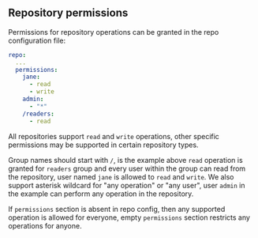 ## Repository permissions

Permissions for repository operations can be granted in the repo configuration file:
```yaml
repo:
  ...
  permissions:
    jane:
      - read
      - write
    admin:
      - "*"
    /readers:
      - read
```

All repositories support `read` and `write` operations, other specific permissions may be supported
in certain repository types.

Group names should start with `/`, is the example above `read` operation is granted for `readers` group
and every user within the group can read from the repository, user named `jane` is allowed to `read` and `write`.
We also support asterisk wildcard for "any operation" or "any user", user `admin` in the example
can perform any operation in the repository.

If `permissions` section is absent in repo config, then any supported operation is allowed for everyone,
empty `permissions` section restricts any operations for anyone.